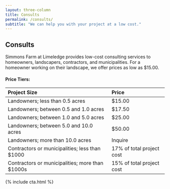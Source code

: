 ```yaml
---
layout: three-column
title: Consults
permalink: /consults/
subtitle: "We can help you with your project at a low cost."
---
```

## Consults

Simmons Farm at Limeledge provides low-cost consulting services to homeowners, landscapers, contractors, and municipalities. For a homeowner working on their landscape, we offer prices as low as $15.00.

#### Price Tiers:

| Project Size    | Price | 
| :---        |    :---    | 
| Landowners; less than 0.5 acres    | $15.00      | 
| Landowners; between 0.5 and 1.0 acres   | $17.50        | 
| Landowners; between 1.0 and 5.0 acres   | $25.00        | 
| Landowners; between 5.0 and 10.0 acres   | $50.00        | 
| Landowners; more than 10.0 acres   | Inquire        | 
| Contractors or municipalities; less than $1000   | 17% of total project cost       | 
| Contractors or municipalities; more than $1000s   | 15% of total project cost        | 

{% include cta.html %}
